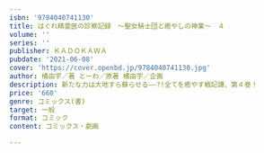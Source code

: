 ```yaml
---
isbn: '9784040741130'
title: はぐれ精霊医の診察記録　～聖女騎士団と癒やしの神業～　４
volume: ''
series: ''
publisher: ＫＡＤＯＫＡＷＡ
pubdate: '2021-06-08'
cover: 'https://cover.openbd.jp/9784040741130.jpg'
author: 橘由宇／著 とーわ／原著 橘由宇／企画
description: 新たな力は大地すら蘇らせる――?!全てを癒やす戦記譚、第４巻！
price: '660'
genre: コミックス(書)
target: 一般
format: コミック
content: コミックス・劇画

---
```

